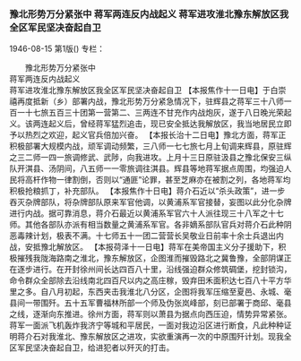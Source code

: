 ### 豫北形势万分紧张中  蒋军两连反内战起义  蒋军进攻淮北豫东解放区我全区军民坚决奋起自卫

1946-08-15
第1版()
专栏：

　　豫北形势万分紧张中  
    蒋军两连反内战起义            
    蒋军进攻淮北豫东解放区我全区军民坚决奋起自卫
    【本报焦作十一日电】于白崇禧再度抵新（乡）部署内战，豫北形势万分紧急情况下，驻辉县之蒋军三十八师一百一十七旅五百三十团第一营第二、三两连不甘充作内战炮灰，遂于八日晚光荣起义。该两连起义后，曾经蒋军猛烈追击，现已安全抵达我解放区，我当地居民立即予以热烈之欢迎，起义官兵倍加兴奋。
    【本报长治十二日电】豫北方面，蒋军正积极部署大规模内战，顽军调动频繁，三八师一七七旅七月上旬调来辉县，原驻辉之三二师一四一旅调修武、武陟，向我进攻。上月十三日原驻汲县之豫北保安三纵队开淇县、汤阴间，八五师一一零旅调往淇县。辉县等地蒋军据点周围，均强迫人民将高杆作物一律割倒，否则以“通匪”论罪，甚至芝麻亦在被割之列，各地蒋军均积极抢粮抓丁，补充部队。
    【本报焦作十日电】蒋介石近以“杀头政策”，进一步吞灭杂牌部队，将杂牌部队原来军官他调，以黄浦系军官接替，妄图以此分化杂牌进行内战。据可靠消息，蒋介石最近以黄浦系军官六十人派往现三十八军之十七师。其他各部队亦派有相当数量之黄浦系军官。各非嫡系部队官兵对蒋介石此种阴恶毒辣计划，极表不满。十七师五十一团二营营长吴敬业日前率十余士兵退出内战，安抵豫北解放区。
    【本报荷泽十一日电】蒋军在美帝国主义分子援助下，积极摧残我陇海路南之淮北，豫东解放区，企图淮而摧毁路北之冀鲁豫，全部阴谋正在逐步进行。在开封徐州间长达四百八十里，沿线强迫群众修筑碉堡，挖封锁沟，命令群众全部除去沿线南北四百尺以内之高庄稼，毁弃田禾面积达七百八十平方华里之多。自八月初起，东西夹击我淮北八分区，企图将我军压缩至夏邑、永城、毫县间一带围歼。五十五军曹福林所部一个师及伪张岚峰部，刻已部署于商邱、毫县之线，逐渐向东推进。徐州方面，蒋军则以萧县为据点向西压迫，情势异常紧张。蒋军一面派飞机轰炸我济宁等城和平居民，一面对我边沿区进行断食，凡此种种证明蒋介石对我淮北、豫东解放区之进攻，实欲重演再一次的中原围歼计划。现我全区军民坚决奋起自卫，给进犯者以歼灭的打击。
